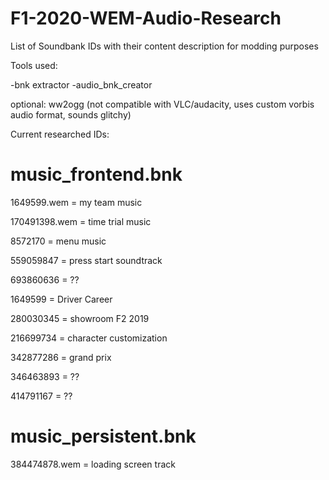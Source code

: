 # F1-2020-WEM-Audio-Research
List of Soundbank IDs with their content description for modding purposes

Tools used:

-bnk extractor
-audio_bnk_creator

optional: ww2ogg (not compatible with VLC/audacity, uses custom vorbis audio format, sounds glitchy)

Current researched IDs:

# music_frontend.bnk

1649599.wem = my team music

170491398.wem = time trial music

8572170 = menu music

559059847 = press start soundtrack

693860636 = ??

1649599 = Driver Career

280030345 = showroom F2 2019

216699734 = character customization

342877286 = grand prix

346463893 = ??

414791167 = ??

# music_persistent.bnk

384474878.wem = loading screen track
